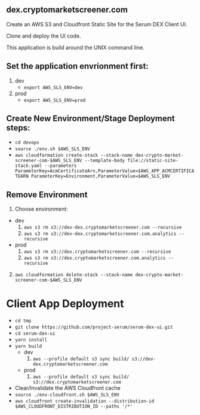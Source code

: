 ## dex.cryptomarketscreener.com

Create an AWS S3 and Cloudfront Static Site for the Serum DEX Client UI.

Clone and deploy the UI code.

This application is build around the UNIX command line.

## Set the application envrionment first:

1. dev
   - `export AWS_SLS_ENV=dev`
2. prod
   - `export AWS_SLS_ENV=prod`

## Create New Environment/Stage Deployment steps:

- `cd devops`
- `source ./env.sh $AWS_SLS_ENV`
- `aws cloudformation create-stack --stack-name dex-crypto-market-screener-com-$AWS_SLS_ENV --template-body file://static-site-stack.yaml --parameters ParameterKey=AcmCertificateArn,ParameterValue=$AWS_APP_ACMCERTIFICATEARN ParameterKey=Environment,ParameterValue=$AWS_SLS_ENV`

## Remove Environment

1. Choose environment:

- dev
  1. `aws s3 rm s3://dev-dex.cryptomarketscreener.com --recursive`
  2. `aws s3 rm s3://dev-dex.cryptomarketscreener.com.analytics --recursive`
- prod
  1. `aws s3 rm s3://dex.cryptomarketscreener.com --recursive`
  2. `aws s3 rm s3://dex.cryptomarketscreener.com.analytics --recursive`

2. `aws cloudformation delete-stack --stack-name dex-crypto-market-screener-com-$AWS_SLS_ENV`

# Client App Deployment

- `cd tmp`
- `git clone https://github.com/project-serum/serum-dex-ui.git`
- `cd serum-dex-ui`
- `yarn install`
- `yarn build`
  - dev
    1. `aws --profile default s3 sync build/ s3://dev-dex.cryptomarketscreener.com`
  - prod
    1. `aws --profile default s3 sync build/ s3://dex.cryptomarketscreener.com`
- Clear/Invalidate the AWS Cloudfront cache
- `source ./env-cloudfront.sh $AWS_SLS_ENV`
- `aws cloudfront create-invalidation --distribution-id $AWS_CLOUDFRONT_DISTRIBUTION_ID --paths '/*'`
